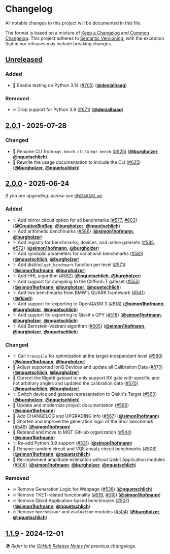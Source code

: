<!-- Entries in each category are sorted by merge time, with the latest PRs appearing first. -->

# Changelog

All notable changes to this project will be documented in this file.

The format is based on a mixture of [Keep a Changelog](https://keepachangelog.com/en/1.1.0/) and [Common Changelog](https://common-changelog.org).
This project adheres to [Semantic Versioning](https://semver.org/spec/v2.0.0.html), with the exception that minor releases may include breaking changes.

## [Unreleased]

### Added

- 👷 Enable testing on Python 3.14 ([#705]) ([**@denialhaag**])

### Removed

- 🔥 Drop support for Python 3.9 ([#671]) ([**@denialhaag**])

## [2.0.1] - 2025-07-28

### Changed

- 🎨 Rename CLI from `mqt.bench.cli` to `mqt-bench` ([#625]) ([**@burgholzer**], [**@nquetschlich**])
- 📝 Rewrite the usage documentation to include the CLI ([#625]) ([**@burgholzer**], [**@nquetschlich**])

## [2.0.0] - 2025-06-24

_If you are upgrading: please see [`UPGRADING.md`](UPGRADING.md#200)._

### Added

- ✨ Add mirror circuit option for all benchmarks ([#577], [#603]) ([**@CreativeBinBag**], [**@burgholzer**], [**@nquetschlich**])
- ✨ Add arithmetic benchmarks ([#586]) ([**@simon1hofmann**], [**@burgholzer**])
- ✨ Add registry for benchmarks, devices, and native gatesets ([#585], [#572]) ([**@simon1hofmann**], [**@burgholzer**])
- ✨ Add symbolic parameters for variational benchmarks ([#581]) ([**@nquetschlich**], [**@burgholzer**])
- ✨ Add distinct `get_benchmark` function per level ([#571]) ([**@simon1hofmann**], [**@burgholzer**])
- ✨ Add HHL algorithm ([#582]) ([**@nquetschlich**], [**@burgholzer**])
- ✨ Add support for compiling to the Clifford+T gateset ([#555]) ([**@simon1hofmann**], [**@burgholzer**], [**@nquetschlich**])
- ✨ Add two benchmarks from BMW's QUARK framework ([#541]) ([**@fkiwit**])
- ✨ Add support for exporting to OpenQASM 3 ([#518]) ([**@simon1hofmann**], [**@burgholzer**], [**@nquetschlich**])
- ✨ Add support for exporting to Qiskit's QPY ([#518]) ([**@simon1hofmann**], [**@burgholzer**], [**@nquetschlich**])
- ✨ Add Bernstein-Vazirani algorithm ([#505]) ([**@simon1hofmann**], [**@burgholzer**], [**@nquetschlich**])

### Changed

- ✨ Call `transpile` for optimization at the target-independent level ([#580]) ([**@simon1hofmann**], [**@burgholzer**])
- 🎨 Adjust supported IonQ Devices and update all Calibration Data ([#570]) ([**@nquetschlich**], [**@burgholzer**])
- 🎨 Correct the Rigetti gateset to only support RX gate with specific and not arbitrary angles and updated the calibration data ([#570]) ([**@nquetschlich**], [**@burgholzer**])
- ✨ Switch device and gateset representation to Qiskit's Target ([#560]) ([**@burgholzer**], [**@nquetschlich**])
- 📝 Update and modernize project documentation ([#566]) ([**@simon1hofmann**])
- 📝 Add CHANGELOG and UPGRADING info ([#567]) ([**@simon1hofmann**])
- 🎨 Shorten and improve the generation logic of the Shor benchmark ([#548]) ([**@simon1hofmann**])
- 🚚 Rebrand and move to MQT GitHub organization ([#544]) ([**@simon1hofmann**])
- ✨ Re-add Python 3.9 support ([#531]) ([**@simon1hofmann**])
- 🎨 Rename random circuit and VQE ansatz circuit benchmarks ([#508]) ([**@simon1hofmann**], [**@nquetschlich**])
- 🎨 Re-implement amplitude estimation without Qiskit Application modules ([#506]) ([**@simon1hofmann**], [**@burgholzer**], [**@nquetschlich**])

### Removed

- 🔥 Remove Generation Logic for Webpage ([#538]) ([**@nquetschlich**])
- 🔥 Remove TKET-related functionality ([#519], [#510]) ([**@simon1hofmann**])
- 🔥 Remove Qiskit Application-based benchmarks ([#507]) ([**@simon1hofmann**], [**@nquetschlich**])
- 🔥 Remove `benchviewer` and `evaluation` modules ([#504]) ([**@burgholzer**], [**@nquetschlich**])

## [1.1.9] - 2024-12-01

_📚 Refer to the [GitHub Release Notes] for previous changelogs._

<!-- Version links -->

[unreleased]: https://github.com/munich-quantum-toolkit/bench/compare/v2.0.1...HEAD
[2.0.1]: https://github.com/munich-quantum-toolkit/bench/releases/tag/v2.0.1
[2.0.0]: https://github.com/munich-quantum-toolkit/bench/releases/tag/v2.0.0
[1.1.9]: https://github.com/munich-quantum-toolkit/bench/releases/tag/v1.1.9

<!-- PR links -->

[#705]: https://github.com/munich-quantum-toolkit/bench/pull/705
[#671]: https://github.com/munich-quantum-toolkit/bench/pull/671
[#666]: https://github.com/munich-quantum-toolkit/bench/pull/666
[#625]: https://github.com/munich-quantum-toolkit/bench/pull/625
[#603]: https://github.com/munich-quantum-toolkit/bench/pull/603
[#586]: https://github.com/munich-quantum-toolkit/bench/pull/586
[#585]: https://github.com/munich-quantum-toolkit/bench/pull/585
[#582]: https://github.com/munich-quantum-toolkit/bench/pull/582
[#581]: https://github.com/munich-quantum-toolkit/bench/pull/581
[#580]: https://github.com/munich-quantum-toolkit/bench/pull/580
[#577]: https://github.com/munich-quantum-toolkit/bench/pull/577
[#572]: https://github.com/munich-quantum-toolkit/bench/pull/572
[#571]: https://github.com/munich-quantum-toolkit/bench/pull/571
[#570]: https://github.com/munich-quantum-toolkit/bench/pull/570
[#567]: https://github.com/munich-quantum-toolkit/bench/pull/567
[#566]: https://github.com/munich-quantum-toolkit/bench/pull/566
[#560]: https://github.com/munich-quantum-toolkit/bench/pull/560
[#555]: https://github.com/munich-quantum-toolkit/bench/pull/555
[#548]: https://github.com/munich-quantum-toolkit/bench/pull/548
[#544]: https://github.com/munich-quantum-toolkit/bench/pull/544
[#541]: https://github.com/munich-quantum-toolkit/bench/pull/541
[#538]: https://github.com/munich-quantum-toolkit/bench/pull/538
[#531]: https://github.com/munich-quantum-toolkit/bench/pull/531
[#519]: https://github.com/munich-quantum-toolkit/bench/pull/519
[#518]: https://github.com/munich-quantum-toolkit/bench/pull/518
[#510]: https://github.com/munich-quantum-toolkit/bench/pull/510
[#508]: https://github.com/munich-quantum-toolkit/bench/pull/508
[#507]: https://github.com/munich-quantum-toolkit/bench/pull/507
[#506]: https://github.com/munich-quantum-toolkit/bench/pull/506
[#505]: https://github.com/munich-quantum-toolkit/bench/pull/505
[#504]: https://github.com/munich-quantum-toolkit/bench/pull/504

<!-- Contributor -->

[**@burgholzer**]: https://github.com/burgholzer
[**@simon1hofmann**]: https://github.com/simon1hofmann
[**@nquetschlich**]: https://github.com/nquetschlich
[**@fkiwit**]: https://github.com/fkiwit
[**@CreativeBinBag**]: https://github.com/CreativeBinBag
[**@denialhaag**]: https://github.com/denialhaag

<!-- General links -->

[Keep a Changelog]: https://keepachangelog.com/en/1.1.0/
[Common Changelog]: https://common-changelog.org
[Semantic Versioning]: https://semver.org/spec/v2.0.0.html
[GitHub Release Notes]: https://github.com/munich-quantum-toolkit/bench/releases

